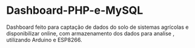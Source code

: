 # Dashboard-PHP-e-MySQL
Dashboard feito para captação de dados do solo de sistemas agrícolas e disponibilizar online, com armazenamento dos dados para analise , utilizando Arduino e ESP8266.
